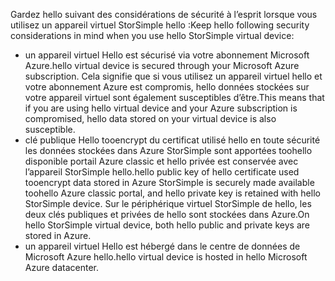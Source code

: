 <!--v-sharos 10/13/2105 virtual device security-->

<span data-ttu-id="e7a30-101">Gardez hello suivant des considérations de sécurité à l’esprit lorsque vous utilisez un appareil virtuel StorSimple hello :</span><span class="sxs-lookup"><span data-stu-id="e7a30-101">Keep hello following security considerations in mind when you use hello StorSimple virtual device:</span></span>

* <span data-ttu-id="e7a30-102">un appareil virtuel Hello est sécurisé via votre abonnement Microsoft Azure.</span><span class="sxs-lookup"><span data-stu-id="e7a30-102">hello virtual device is secured through your Microsoft Azure subscription.</span></span> <span data-ttu-id="e7a30-103">Cela signifie que si vous utilisez un appareil virtuel hello et votre abonnement Azure est compromis, hello données stockées sur votre appareil virtuel sont également susceptibles d’être.</span><span class="sxs-lookup"><span data-stu-id="e7a30-103">This means that if you are using hello virtual device and your Azure subscription is compromised, hello data stored on your virtual device is also susceptible.</span></span>
* <span data-ttu-id="e7a30-104">clé publique Hello tooencrypt du certificat utilisé hello en toute sécurité les données stockées dans Azure StorSimple sont apportées toohello disponible portail Azure classic et hello privée est conservée avec l’appareil StorSimple hello.</span><span class="sxs-lookup"><span data-stu-id="e7a30-104">hello public key of hello certificate used tooencrypt data stored in Azure StorSimple is securely made available toohello Azure classic portal, and hello private key is retained with hello StorSimple device.</span></span> <span data-ttu-id="e7a30-105">Sur le périphérique virtuel StorSimple de hello, les deux clés publiques et privées de hello sont stockées dans Azure.</span><span class="sxs-lookup"><span data-stu-id="e7a30-105">On hello StorSimple virtual device, both hello public and private keys are stored in Azure.</span></span>
* <span data-ttu-id="e7a30-106">un appareil virtuel Hello est hébergé dans le centre de données de Microsoft Azure hello.</span><span class="sxs-lookup"><span data-stu-id="e7a30-106">hello virtual device is hosted in hello Microsoft Azure datacenter.</span></span>

